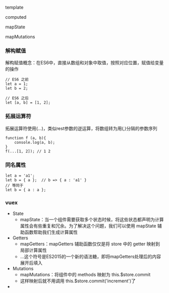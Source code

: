 template


computed


mapState


mapMutations


### 解构赋值

解构赋值概念：在ES6中，直接从数组和对象中取值，按照对应位置，赋值给变量的操作

```
// ES6 之前
let a = 1;
let b = 2;

// ES6 之后
let [a, b] = [1, 2];
```

### 拓展运算符

拓展运算符使用(...)，类似rest参数的逆运算，将数组转为用(,)分隔的参数序列

```
function f (a, b){
    console.log(a, b);
}
f(...[1, 2]); // 1 2
```

### 同名属性

```
let a = 'a1';
let b = { a };  // b => { a : 'a1' }
// 等同于
let b = { a : a };
```

### vuex

* State
    * mapState：当一个组件需要获取多个状态时候，将这些状态都声明为计算属性会有些重复和冗余。为了解决这个问题，我们可以使用 mapState 辅助函数帮助我们生成计算属性
* Getters
    * mapGetters：mapGetters 辅助函数仅仅是将 store 中的 getter 映射到局部计算属性
    * …这个符号是ES2015的一个新的语法糖，即将mapGetters处理后的内容展开后填入
* Mutations
    * mapMutations：将组件中的 methods 映射为 this.$store.commit
    * 这样映射后就不用调用 this.$store.commit('increment')了
* 
